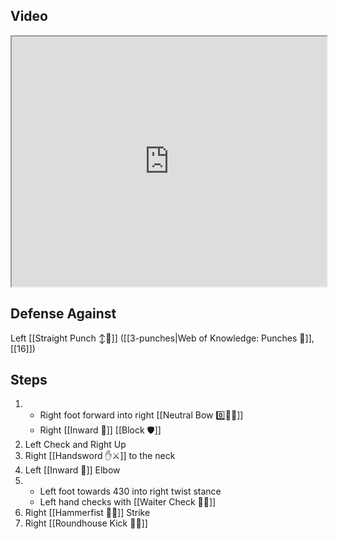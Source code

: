 ## Video

<iframe src="https://www.youtube.com/embed/uGtlfiYATKY" width="100%" height="400"></iframe>

## Defense Against

Left [[Straight Punch ↕️👊]] ([[3-punches|Web of Knowledge: Punches 👊]], [[16]])
## Steps

1. - Right foot forward into right [[Neutral Bow 0️⃣🧍‍♂️]]
    - Right [[Inward 🔽]] [[Block 🛡️]]
2. Left Check and Right Up
3. Right [[Handsword ✋⚔️]] to the neck
4. Left [[Inward 🔽]] Elbow
5. - Left foot towards 430 into right twist stance
    - Left hand checks with [[Waiter Check 🧑‍🍳]]
6. Right [[Hammerfist 🔨✊]] Strike
7. Right [[Roundhouse Kick 🔄🦵]]